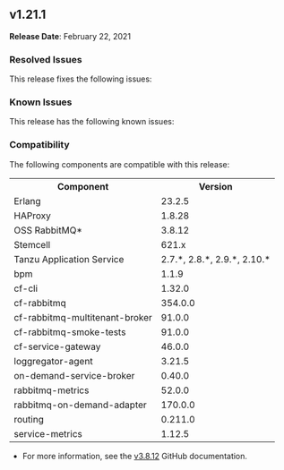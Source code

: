 ## <a id="1-21-1"></a> v1.21.1

**Release Date**: February 22, 2021

### Resolved Issues

This release fixes the following issues:


### Known Issues

This release has the following known issues:


### Compatibility

The following components are compatible with this release:

<table class="nice"> <th>Component</th> <th>Version</th> 	<tr>
		<td>Erlang</td>
		<td>23.2.5</td>
	</tr>
	<tr>
		<td>HAProxy</td>
		<td>1.8.28</td>
	</tr>
	<tr>
		<td>OSS RabbitMQ*</td>
		<td>3.8.12</td>
	</tr>
	<tr>
		<td>Stemcell</td>
		<td>621.x</td>
	</tr>
	<tr>
		<td>Tanzu Application Service</td>
		<td>2.7.*, 2.8.*, 2.9.*, 2.10.*</td>
	</tr>
	<tr>
		<td>bpm</td>
		<td>1.1.9</td>
	</tr>
	<tr>
		<td>cf-cli</td>
		<td>1.32.0</td>
	</tr>
	<tr>
		<td>cf-rabbitmq</td>
		<td>354.0.0</td>
	</tr>
	<tr>
		<td>cf-rabbitmq-multitenant-broker</td>
		<td>91.0.0</td>
	</tr>
	<tr>
		<td>cf-rabbitmq-smoke-tests</td>
		<td>91.0.0</td>
	</tr>
	<tr>
		<td>cf-service-gateway</td>
		<td>46.0.0</td>
	</tr>
	<tr>
		<td>loggregator-agent</td>
		<td>3.21.5</td>
	</tr>
	<tr>
		<td>on-demand-service-broker</td>
		<td>0.40.0</td>
	</tr>
	<tr>
		<td>rabbitmq-metrics</td>
		<td>52.0.0</td>
	</tr>
	<tr>
		<td>rabbitmq-on-demand-adapter</td>
		<td>170.0.0</td>
	</tr>
	<tr>
		<td>routing</td>
		<td>0.211.0</td>
	</tr>
	<tr>
		<td>service-metrics</td>
		<td>1.12.5</td>
	</tr></table>

* For more information, see the <a href="https://github.com/rabbitmq/rabbitmq-server/releases/tag/v3.8.12">v3.8.12</a> GitHub documentation.
